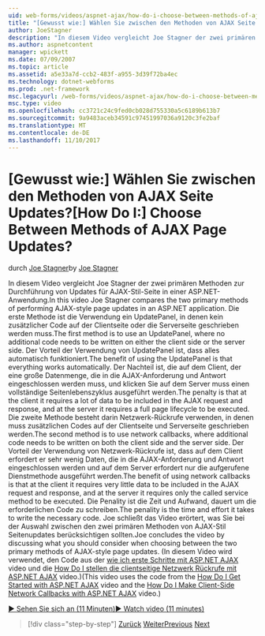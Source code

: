 ```yaml
---
uid: web-forms/videos/aspnet-ajax/how-do-i-choose-between-methods-of-ajax-page-updates
title: "[Gewusst wie:] Wählen Sie zwischen den Methoden von AJAX Seite Updates? | Microsoft-Dokumentation"
author: JoeStagner
description: "In diesem Video vergleicht Joe Stagner der zwei primären Methoden zur Durchführung von Updates für AJAX-Stil-Seite in einer ASP.NET-Anwendung. Die erste Methode ist die Verwendung einer Upd..."
ms.author: aspnetcontent
manager: wpickett
ms.date: 07/09/2007
ms.topic: article
ms.assetid: a5e33a7d-ccb2-483f-a955-3d39f72ba4ec
ms.technology: dotnet-webforms
ms.prod: .net-framework
msc.legacyurl: /web-forms/videos/aspnet-ajax/how-do-i-choose-between-methods-of-ajax-page-updates
msc.type: video
ms.openlocfilehash: cc3721c24c9fed0cb028d755330a5c6189b613b7
ms.sourcegitcommit: 9a9483aceb34591c97451997036a9120c3fe2baf
ms.translationtype: MT
ms.contentlocale: de-DE
ms.lasthandoff: 11/10/2017
---
```

<a name="how-do-i-choose-between-methods-of-ajax-page-updates"></a><span data-ttu-id="b251b-105">[Gewusst wie:] Wählen Sie zwischen den Methoden von AJAX Seite Updates?</span><span class="sxs-lookup"><span data-stu-id="b251b-105">[How Do I:] Choose Between Methods of AJAX Page Updates?</span></span>
====================
<span data-ttu-id="b251b-106">durch [Joe Stagner](https://github.com/JoeStagner)</span><span class="sxs-lookup"><span data-stu-id="b251b-106">by [Joe Stagner](https://github.com/JoeStagner)</span></span>

<span data-ttu-id="b251b-107">In diesem Video vergleicht Joe Stagner der zwei primären Methoden zur Durchführung von Updates für AJAX-Stil-Seite in einer ASP.NET-Anwendung.</span><span class="sxs-lookup"><span data-stu-id="b251b-107">In this video Joe Stagner compares the two primary methods of performing AJAX-style page updates in an ASP.NET application.</span></span> <span data-ttu-id="b251b-108">Die erste Methode ist die Verwendung ein UpdatePanel, in denen kein zusätzlicher Code auf der Clientseite oder die Serverseite geschrieben werden muss.</span><span class="sxs-lookup"><span data-stu-id="b251b-108">The first method is to use an UpdatePanel, where no additional code needs to be written on either the client side or the server side.</span></span> <span data-ttu-id="b251b-109">Der Vorteil der Verwendung von UpdatePanel ist, dass alles automatisch funktioniert.</span><span class="sxs-lookup"><span data-stu-id="b251b-109">The benefit of using the UpdatePanel is that everything works automatically.</span></span> <span data-ttu-id="b251b-110">Der Nachteil ist, die auf dem Client, der eine große Datenmenge, die in die AJAX-Anforderung und Antwort eingeschlossen werden muss, und klicken Sie auf dem Server muss einen vollständige Seitenlebenszyklus ausgeführt werden.</span><span class="sxs-lookup"><span data-stu-id="b251b-110">The penalty is that at the client it requires a lot of data to be included in the AJAX request and response, and at the server it requires a full page lifecycle to be executed.</span></span> <span data-ttu-id="b251b-111">Die zweite Methode besteht darin Netzwerk-Rückrufe verwenden, in denen muss zusätzlichen Codes auf der Clientseite und Serverseite geschrieben werden.</span><span class="sxs-lookup"><span data-stu-id="b251b-111">The second method is to use network callbacks, where additional code needs to be written on both the client side and the server side.</span></span> <span data-ttu-id="b251b-112">Der Vorteil der Verwendung von Netzwerk-Rückrufe ist, dass auf dem Client erfordert er sehr wenig Daten, die in die AJAX-Anforderung und Antwort eingeschlossen werden und auf dem Server erfordert nur die aufgerufene Dienstmethode ausgeführt werden.</span><span class="sxs-lookup"><span data-stu-id="b251b-112">The benefit of using network callbacks is that at the client it requires very little data to be included in the AJAX request and response, and at the server it requires only the called service method to be executed.</span></span> <span data-ttu-id="b251b-113">Die Penality ist die Zeit und Aufwand, dauert um die erforderlichen Code zu schreiben.</span><span class="sxs-lookup"><span data-stu-id="b251b-113">The penality is the time and effort it takes to write the necessary code.</span></span> <span data-ttu-id="b251b-114">Joe schließt das Video erörtert, was Sie bei der Auswahl zwischen den zwei primären Methoden von AJAX-Stil Seitenupdates berücksichtigen sollten.</span><span class="sxs-lookup"><span data-stu-id="b251b-114">Joe concludes the video by discussing what you should consider when choosing between the two primary methods of AJAX-style page updates.</span></span> <span data-ttu-id="b251b-115">(In diesem Video wird verwendet, den Code aus der [wie ich erste Schritte mit ASP.NET AJAX](how-do-i-get-started-with-aspnet-ajax.md) video und die [How Do I stellen die clientseitige Netzwerk Rückrufe mit ASP.NET AJAX](how-do-i-make-client-side-network-callbacks-with-aspnet-ajax.md) video.)</span><span class="sxs-lookup"><span data-stu-id="b251b-115">(This video uses the code from the [How Do I Get Started with ASP.NET AJAX](how-do-i-get-started-with-aspnet-ajax.md) video and the [How Do I Make Client-Side Network Callbacks with ASP.NET AJAX](how-do-i-make-client-side-network-callbacks-with-aspnet-ajax.md) video.)</span></span>

[<span data-ttu-id="b251b-116">&#9654; Sehen Sie sich an (11 Minuten)</span><span class="sxs-lookup"><span data-stu-id="b251b-116">&#9654; Watch video (11 minutes)</span></span>](https://channel9.msdn.com/Blogs/ASP-NET-Site-Videos/how-do-i-choose-between-methods-of-ajax-page-updates)

>[!div class="step-by-step"]
<span data-ttu-id="b251b-117">[Zurück](how-do-i-update-multiple-regions-of-a-page-with-aspnet-ajax.md)
[Weiter](how-do-i-use-other-javascript-user-interface-libraries-with-aspnet-ajax.md)</span><span class="sxs-lookup"><span data-stu-id="b251b-117">[Previous](how-do-i-update-multiple-regions-of-a-page-with-aspnet-ajax.md)
[Next](how-do-i-use-other-javascript-user-interface-libraries-with-aspnet-ajax.md)</span></span>
